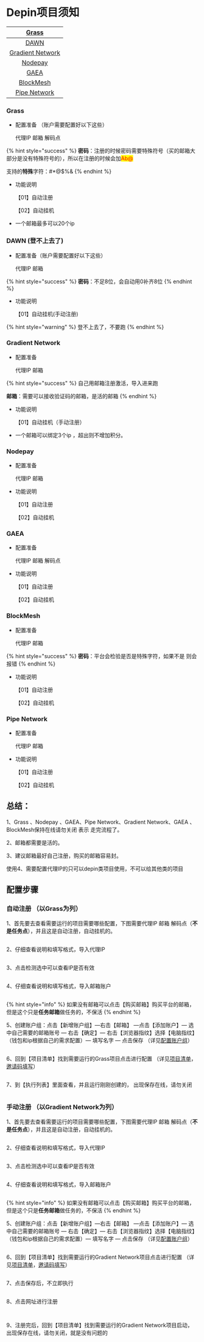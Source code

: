 # Depin项目须知



|            [Grass](depin-xiang-mu-xu-zhi.md#grass)            |
| :-----------------------------------------------------------: |
|   [DAWN](depin-xiang-mu-xu-zhi.md#dawn-deng-bu-shang-qu-le)   |
| [Gradient Network](depin-xiang-mu-xu-zhi.md#gradient-network) |
|          [Nodepay](depin-xiang-mu-xu-zhi.md#nodepay)          |
|             [GAEA](depin-xiang-mu-xu-zhi.md#gaea)             |
|        [BlockMesh](depin-xiang-mu-xu-zhi.md#blockmesh)        |
|     [Pipe Network](depin-xiang-mu-xu-zhi.md#pipe-network)     |

### Grass

*   配置准备 （账户需要配置好以下这些）

    代理IP         邮箱           解码点

{% hint style="success" %}
**密码**：注册的时候密码需要特殊符号（买的邮箱大部分是没有特殊符号的），所以在注册的时候会加<mark style="color:red;">Ab@</mark>

支持的**特殊**字符：#\*@$%&
{% endhint %}

*   功能说明

    【01】自动注册

    【02】自动挂机
* 一个邮箱最多可以20个ip

### DAWN (登不上去了)

*   配置准备（账户需要配置好以下这些）

    代理IP       邮箱

{% hint style="success" %}
**密码**：不足8位，会自动用0补齐8位
{% endhint %}

*   功能说明

    【01】自动挂机(手动注册)

{% hint style="warning" %}
登不上去了，不要跑
{% endhint %}

### Gradient Network

*   配置准备

    代理IP     邮箱

{% hint style="success" %}
自己用邮箱注册激活，导入进来跑

**邮箱**：需要可以接收验证码的邮箱，是活的邮箱
{% endhint %}

*   功能说明

    【01】自动挂机（手动注册）
* 一个邮箱可以绑定3个ip ，超出则不增加积分。

### Nodepay

*   配置准备

    代理IP 邮箱
*   功能说明

    【01】自动注册

    【02】自动挂机

### GAEA

*   配置准备

    代理IP           邮箱         解码点
*   功能说明

    【01】自动注册

    【02】自动挂机

### BlockMesh

*   配置准备

    代理IP         邮箱

{% hint style="success" %}
**密码**：平台会检验是否是特殊字符，如果不是 则会报错
{% endhint %}

*   功能说明

    【01】自动注册

    【02】自动挂机

### Pipe Network

*   配置准备

    代理IP        邮箱
*   功能说明

    【01】自动注册

    【02】自动挂机

## 总结：

1、Grass 、Nodepay 、GAEA、Pipe Network、Gradient Network、GAEA 、BlockMesh保持在线请勿关闭 表示 走完流程了。

2、邮箱都需要是活的。

3、建议邮箱最好自己注册，购买的邮箱容易封。

使用4、需要配置代理IP的只可以depin类项目使用，不可以给其他类的项目

## 配置步骤

### 自动注册 （以Grass为列）

1、首先要去查看需要运行的项目需要哪些配置，下图需要代理IP 邮箱 解码点（**不是任务点**），并且这是自动注册，自动挂机的。

<figure><img src="../../.gitbook/assets/image (1) (1).png" alt=""><figcaption></figcaption></figure>

2、仔细查看说明和填写格式，导入代理IP

<figure><img src="../../.gitbook/assets/image (7) (1).png" alt=""><figcaption></figcaption></figure>

3、点击检测选中可以查看IP是否有效

<figure><img src="../../.gitbook/assets/image (1) (1) (1).png" alt=""><figcaption></figcaption></figure>

4、仔细查看说明和填写格式，导入邮箱账户

<figure><img src="../../.gitbook/assets/image (10).png" alt=""><figcaption></figcaption></figure>

{% hint style="info" %}
如果没有邮箱可以点击【购买邮箱】购买平台的邮箱，但是这个只是**任务邮箱**做任务的，不保活
{% endhint %}

5、创建账户组：点击【新增账户组】—右击【邮箱】 —点击【添加账户】— 选中自己需要的邮箱账号 — 右击【确定】— 右击【浏览器指纹】选择【电脑指纹】（钱包和ip根据自己的需求配置）— 填写名字 — 点击保存 （详见[配置账户组](../zhun-bei-gong-zuo/pei-zhi-zhang-hu-zu.md)）

<figure><img src="../../.gitbook/assets/image (6) (1).png" alt=""><figcaption></figcaption></figure>

6、回到【项目清单】找到需要运行的Grass项目点击进行配置 （详见[项目清单](../lu-mao/xiang-mu-qing-dan.md)，[邀请码填写](../kai-shi-jiao-ben/yao-qing-ma-tian-xie.md)）

<figure><img src="../../.gitbook/assets/image (4) (1).png" alt=""><figcaption></figcaption></figure>

7、到【执行列表】里面查看，并且运行刚刚创建的， 出现保存在线，请勿关闭

<figure><img src="../../.gitbook/assets/image (84).png" alt=""><figcaption></figcaption></figure>

### 手动注册 （以Gradient Network为列）

1、首先要去查看需要运行的项目需要哪些配置，下图需要代理IP 邮箱 解码点（**不是任务点**），并且这是自动注册，自动挂机的。

<figure><img src="../../.gitbook/assets/image (85).png" alt=""><figcaption></figcaption></figure>

2、仔细查看说明和填写格式，导入代理IP

<figure><img src="../../.gitbook/assets/image (86).png" alt=""><figcaption></figcaption></figure>

3、点击检测选中可以查看IP是否有效

<figure><img src="../../.gitbook/assets/image (87).png" alt=""><figcaption></figcaption></figure>

4、仔细查看说明和填写格式，导入邮箱账户

<figure><img src="../../.gitbook/assets/image (88).png" alt=""><figcaption></figcaption></figure>

{% hint style="info" %}
如果没有邮箱可以点击【购买邮箱】购买平台的邮箱，但是这个只是**任务邮箱**做任务的，不保活
{% endhint %}

5、创建账户组：点击【新增账户组】—右击【邮箱】 —点击【添加账户】— 选中自己需要的邮箱账号 — 右击【确定】— 右击【浏览器指纹】选择【电脑指纹】（钱包和ip根据自己的需求配置）— 填写名字 — 点击保存 （详见[配置账户组](../zhun-bei-gong-zuo/pei-zhi-zhang-hu-zu.md)）

<figure><img src="../../.gitbook/assets/image (91).png" alt=""><figcaption></figcaption></figure>

6、回到【项目清单】找到需要运行的Gradient Network项目点击进行配置 （详见[项目清单](../lu-mao/xiang-mu-qing-dan.md)，[邀请码填写](../kai-shi-jiao-ben/yao-qing-ma-tian-xie.md)）

<figure><img src="../../.gitbook/assets/image (93).png" alt=""><figcaption></figcaption></figure>

7、点击保存后，不立即执行

<figure><img src="../../.gitbook/assets/image (92).png" alt=""><figcaption></figcaption></figure>

8、点击网址进行注册

<figure><img src="../../.gitbook/assets/image (94).png" alt=""><figcaption></figcaption></figure>

<figure><img src="../../.gitbook/assets/image (95).png" alt=""><figcaption></figcaption></figure>

9、注册完后，回到【项目清单】找到需要运行的Gradient Network项目启动， 出现保存在线，请勿关闭，就是没有问题的







